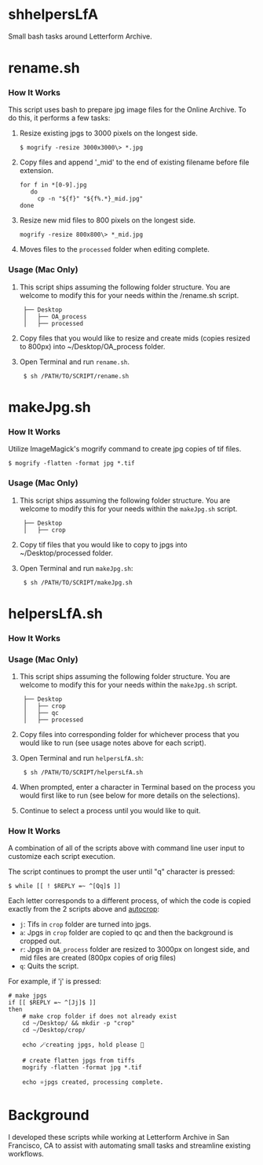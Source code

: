 # shhelpersLfA
 Small bash tasks around Letterform Archive.

# rename.sh

### How It Works
This script uses bash to prepare jpg image files for the Online Archive. To do this, it performs a few tasks: 

1. Resize existing jpgs to 3000 pixels on the longest side. 

       $ mogrify -resize 3000x3000\> *.jpg  
   
2. Copy files and append '_mid' to the end of existing filename before file extension.  

       for f in *[0-9].jpg  
          do 
            cp -n "${f}" "${f%.*}_mid.jpg"
       done

3. Resize new mid files to 800 pixels on the longest side. 

       mogrify -resize 800x800\> *_mid.jpg

4. Moves files to the `processed` folder when editing complete. 

### Usage (Mac Only)

1. This script ships assuming the following folder structure. You are welcome to modify this for your needs within the /rename.sh script.

        ├── Desktop
        │   ├── OA_process
        │   ├── processed

2. Copy files that you would like to resize and create mids (copies resized to 800px) into ~/Desktop/OA_process folder. 

3. Open Terminal and run `rename.sh`. 
      
        $ sh /PATH/TO/SCRIPT/rename.sh 
        
# makeJpg.sh

### How It Works 

Utilize ImageMagick's mogrify command to create jpg copies of tif files. 

    $ mogrify -flatten -format jpg *.tif

### Usage (Mac Only)
1. This script ships assuming the following folder structure. You are welcome to modify this for your needs within the `makeJpg.sh` script. 

        ├── Desktop
        │   ├── crop

2. Copy tif files that you would like to copy to jpgs into ~/Desktop/processed folder. 

3. Open Terminal and run `makeJpg.sh`: 

        $ sh /PATH/TO/SCRIPT/makeJpg.sh 

# helpersLfA.sh

### How It Works



### Usage (Mac Only) 

1. This script ships assuming the following folder structure. You are welcome to modify this for your needs within the `makeJpg.sh` script. 

        ├── Desktop
        │   ├── crop
        │   ├── qc
        │   ├── processed

2. Copy files into corresponding folder for whichever process that you would like to run (see usage notes above for each script). 

3. Open Terminal and run `helpersLfA.sh`: 

        $ sh /PATH/TO/SCRIPT/helpersLfA.sh 

4. When prompted, enter a character in Terminal based on the process you would first like to run (see below for more details on the selections).  

5. Continue to select a process until you would like to quit. 

### How It Works
A combination of all of the scripts above with command line user input to customize each script execution. 

The script continues to prompt the user until "q" character is pressed: 

    $ while [[ ! $REPLY =~ ^[Qq]$ ]] 

Each letter corresponds to a different process, of which the code is copied exactly from the 2 scripts above and [autocrop](https://github.com/elliswmartin/autocropLfA/blob/85c9591d4c998e8d62e71494234da52d38808b6a/autocrop.sh): 

* `j`: Tifs in `crop` folder are turned into jpgs.
* `a`: Jpgs in `crop` folder are copied to qc and then the background is cropped out. 
* `r`: Jpgs in `OA_process` folder are resized to 3000px on longest side, and mid files are created (800px copies of orig files)    
* `q`: Quits the script. 

For example, if 'j' is pressed: 

```
# make jpgs
if [[ $REPLY =~ ^[Jj]$ ]]
then
    # make crop folder if does not already exist
    cd ~/Desktop/ && mkdir -p "crop" 
    cd ~/Desktop/crop/

    echo 🪄creating jpgs, hold please 🚀

    # create flatten jpgs from tiffs
    mogrify -flatten -format jpg *.tif

    echo ⭐jpgs created, processing complete. 
 ```   
    
# Background 
I developed these scripts while working at Letterform Archive in San Francisco, CA to assist with automating small tasks and streamline existing workflows. 
